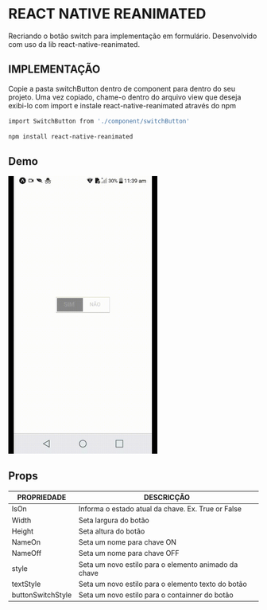 # REACT NATIVE REANIMATED

Recriando o botão switch para implementação em formulário. Desenvolvido com uso da lib react-native-reanimated.

## IMPLEMENTAÇÃO

Copie a pasta switchButton dentro de component para dentro do seu projeto. Uma vez copiado, chame-o dentro do arquivo view que deseja exibi-lo com import e instale react-native-reanimated através do npm

```sh
import SwitchButton from './component/switchButton'
```

```sh
npm install react-native-reanimated
```

## Demo
<img src="images/demo1.gif" width="300">

## Props

| PROPRIEDADE | DESCRICÇÃO |
| ------ | ------ |
| IsOn | Informa o estado atual da chave. Ex. True or False |
| Width | Seta largura do botão|
| Height | Seta altura do botão |
| NameOn | Seta um nome para chave ON |
| NameOff | Seta um nome para chave OFF |
| style | Seta um novo estilo para o elemento animado da chave |
| textStyle | Seta um novo estilo para o elemento texto do botão |
| buttonSwitchStyle |  Seta um novo estilo para o containner do botão |
